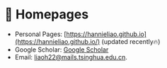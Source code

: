 # 📎 Homepages
- Personal Pages: [https://hannieliao.github.io](https://hannieliao.github.io/) (updated recently🔥)
- Google Scholar: [Google Scholar](https://scholar.google.com/citations?hl=zh-CN&user=9mFDVT8AAAAJ)
- Email: [liaoh22@mails.tsinghua.edu.cn](mailto:liaoh22@mails.tsinghua.edu.cn).
<!-- - Linkedin: https://www.linkedin.com/in/rayeren -->
<!--- DBLP: https://dblp.org/pid/75/6568-6.html -->
